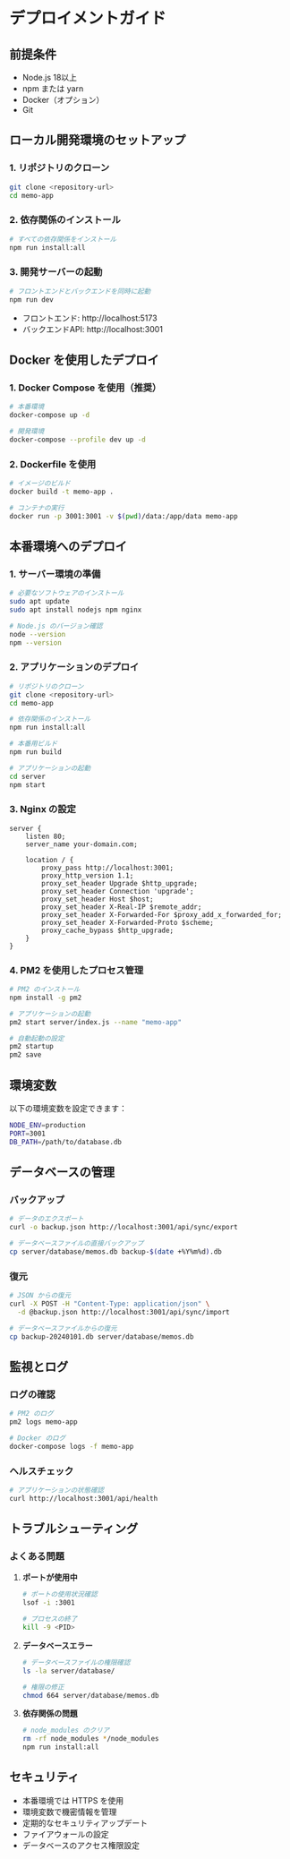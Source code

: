 # デプロイメントガイド

## 前提条件

- Node.js 18以上
- npm または yarn
- Docker（オプション）
- Git

## ローカル開発環境のセットアップ

### 1. リポジトリのクローン

```bash
git clone <repository-url>
cd memo-app
```

### 2. 依存関係のインストール

```bash
# すべての依存関係をインストール
npm run install:all
```

### 3. 開発サーバーの起動

```bash
# フロントエンドとバックエンドを同時に起動
npm run dev
```

- フロントエンド: http://localhost:5173
- バックエンドAPI: http://localhost:3001

## Docker を使用したデプロイ

### 1. Docker Compose を使用（推奨）

```bash
# 本番環境
docker-compose up -d

# 開発環境
docker-compose --profile dev up -d
```

### 2. Dockerfile を使用

```bash
# イメージのビルド
docker build -t memo-app .

# コンテナの実行
docker run -p 3001:3001 -v $(pwd)/data:/app/data memo-app
```

## 本番環境へのデプロイ

### 1. サーバー環境の準備

```bash
# 必要なソフトウェアのインストール
sudo apt update
sudo apt install nodejs npm nginx

# Node.js のバージョン確認
node --version
npm --version
```

### 2. アプリケーションのデプロイ

```bash
# リポジトリのクローン
git clone <repository-url>
cd memo-app

# 依存関係のインストール
npm run install:all

# 本番用ビルド
npm run build

# アプリケーションの起動
cd server
npm start
```

### 3. Nginx の設定

```nginx
server {
    listen 80;
    server_name your-domain.com;

    location / {
        proxy_pass http://localhost:3001;
        proxy_http_version 1.1;
        proxy_set_header Upgrade $http_upgrade;
        proxy_set_header Connection 'upgrade';
        proxy_set_header Host $host;
        proxy_set_header X-Real-IP $remote_addr;
        proxy_set_header X-Forwarded-For $proxy_add_x_forwarded_for;
        proxy_set_header X-Forwarded-Proto $scheme;
        proxy_cache_bypass $http_upgrade;
    }
}
```

### 4. PM2 を使用したプロセス管理

```bash
# PM2 のインストール
npm install -g pm2

# アプリケーションの起動
pm2 start server/index.js --name "memo-app"

# 自動起動の設定
pm2 startup
pm2 save
```

## 環境変数

以下の環境変数を設定できます：

```bash
NODE_ENV=production
PORT=3001
DB_PATH=/path/to/database.db
```

## データベースの管理

### バックアップ

```bash
# データのエクスポート
curl -o backup.json http://localhost:3001/api/sync/export

# データベースファイルの直接バックアップ
cp server/database/memos.db backup-$(date +%Y%m%d).db
```

### 復元

```bash
# JSON からの復元
curl -X POST -H "Content-Type: application/json" \
  -d @backup.json http://localhost:3001/api/sync/import

# データベースファイルからの復元
cp backup-20240101.db server/database/memos.db
```

## 監視とログ

### ログの確認

```bash
# PM2 のログ
pm2 logs memo-app

# Docker のログ
docker-compose logs -f memo-app
```

### ヘルスチェック

```bash
# アプリケーションの状態確認
curl http://localhost:3001/api/health
```

## トラブルシューティング

### よくある問題

1. **ポートが使用中**
   ```bash
   # ポートの使用状況確認
   lsof -i :3001
   
   # プロセスの終了
   kill -9 <PID>
   ```

2. **データベースエラー**
   ```bash
   # データベースファイルの権限確認
   ls -la server/database/
   
   # 権限の修正
   chmod 664 server/database/memos.db
   ```

3. **依存関係の問題**
   ```bash
   # node_modules のクリア
   rm -rf node_modules */node_modules
   npm run install:all
   ```

## セキュリティ

- 本番環境では HTTPS を使用
- 環境変数で機密情報を管理
- 定期的なセキュリティアップデート
- ファイアウォールの設定
- データベースのアクセス権限設定
